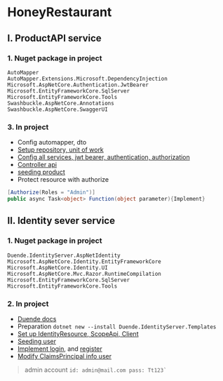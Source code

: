 # HoneyRestaurant
## I. ProductAPI service
### 1. Nuget package in project
```
AutoMapper
AutoMapper.Extensions.Microsoft.DependencyInjection
Microsoft.AspNetCore.Authentication.JwtBearer
Microsoft.EntityFrameworkCore.SqlServer
Microsoft.EntityFrameworkCore.Tools
Swashbuckle.AspNetCore.Annotations
Swashbuckle.AspNetCore.SwaggerUI
```
### 3. In project
- Config automapper, dto
- [Setup repository, unit of work](https://github.com/truong2307/HoneyRestaurant/tree/master/Honey.Services.ProductAPI/Repository)
- [Config all services, jwt bearer, authentication, authorization](https://github.com/truong2307/HoneyRestaurant/blob/master/Honey.Services.ProductAPI/Utility/ConfigDIServices.cs)
- [Controller api](https://github.com/truong2307/HoneyRestaurant/tree/master/Honey.Services.ProductAPI/Controllers)
- [seeding product](https://github.com/truong2307/HoneyRestaurant/blob/master/Honey.Services.ProductAPI/DbContexts/ApplicationDbContext.cs)
- Protect resource with authorize
```c#
[Authorize(Roles = "Admin")]
public async Task<object> Function(object parameter){Implement}      
```
## II. Identity sever service
### 1. Nuget package in project
```
Duende.IdentityServer.AspNetIdentity
Microsoft.AspNetCore.Identity.EntityFrameworkCore
Microsoft.AspNetCore.Identity.UI
Microsoft.AspNetCore.Mvc.Razor.RuntimeCompilation
Microsoft.EntityFrameworkCore.SqlServer
Microsoft.EntityFrameworkCore.Tools
```
### 2. In project
- [Duende docs](https://docs.duendesoftware.com/identityserver/v5)
- Preparation
``` dotnet new --install Duende.IdentityServer.Templates ```
- [Set up IdentityResource, ScopeApi, Client](https://github.com/truong2307/HoneyRestaurant/blob/master/Honey.Services.Identity/SD.cs)
- [Seeding user](https://github.com/truong2307/HoneyRestaurant/blob/master/Honey.Services.Identity/Initializer/DbInitializer.cs)
- [Implement login](https://github.com/truong2307/HoneyRestaurant/commit/3c4096828945ea1cbd0500ee1218e0a82afe1718), and [register](https://github.com/truong2307/HoneyRestaurant/commit/97f26548f41045f6c3a1cc59cf20a75f2058b12b)
- [Modify ClaimsPrincipal info user](https://github.com/truong2307/HoneyRestaurant/blob/master/Honey.Services.Identity/Services/ProfileService.cs)
> admin account
```id: admin@mail.com pass: Tt123` ```
